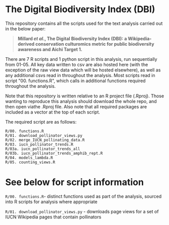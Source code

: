 # The Digital Biodiversity Index (DBI)

This repository contains all the scripts used for the text analysis carried out in the below paper:

> **Millard _et al_., The Digital Biodiversity Index (DBI): a Wikipedia-derived conservation culturomics metric for public biodiversity awareness and Aichi Target 1.**

There are 7 R scripts and 1 python script in this analysis, run sequentially from 01-05. All key data written to csv are also hosted here (with the exception of the raw view data which will be hosted elsewhere), as well as any additional csvs read in throughout the analysis. Most scripts read in script "00. functions.R", which calls in additional functions required throughout the analysis.

Note that this repository is written relative to an R project file (.Rproj). Those wanting to reproduce this analysis should download the whole repo, and then open viathe .Rproj file. Also note that all required packages are included as a vector at the top of each script.

The required script are as follows:

```R/00. functions.R```<br>
```R/01. download_pollinator_views.py```<br>
```R/02. merge_IUCN_pollinating_data.R```<br>
```R/03. iucn_pollinator_trends.R```<br>
```R/03a. iucn_pollinator_trends_all``` <br>
```R/03b. iucn_pollinator_trends_amphib_rept.R```<br>
```R/04. models_lambda.R```<br>
```R/05. counting_views.R```<br>

# See below for script information
```R/00. functions.R```- distinct functions used as part of the analysis, sourced into R scripts for analysis where appropriate

```R/01. download_pollinator_views.py``` - downloads page views for a set of IUCN Wikipedia pages that contain pollinators




